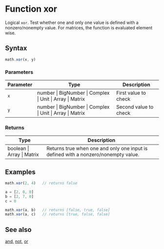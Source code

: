 <!-- Note: This file is automatically generated from source code comments. Changes made in this file will be overridden. -->

# Function xor

Logical `xor`. Test whether one and only one value is defined with a nonzero/nonempty value.
For matrices, the function is evaluated element wise.


## Syntax

```js
math.xor(x, y)
```

### Parameters

Parameter | Type | Description
--------- | ---- | -----------
`x` | number &#124; BigNumber &#124; Complex &#124; Unit &#124; Array &#124; Matrix | First value to check
`y` | number &#124; BigNumber &#124; Complex &#124; Unit &#124; Array &#124; Matrix | Second value to check

### Returns

Type | Description
---- | -----------
boolean &#124; Array &#124; Matrix |  Returns true when one and only one input is defined with a nonzero/nonempty value.


## Examples

```js
math.xor(2, 4)   // returns false

a = [2, 0, 0]
b = [2, 7, 0]
c = 0

math.xor(a, b)   // returns [false, true, false]
math.xor(a, c)   // returns [true, false, false]
```


## See also

[and](and.md),
[not](not.md),
[or](or.md)
